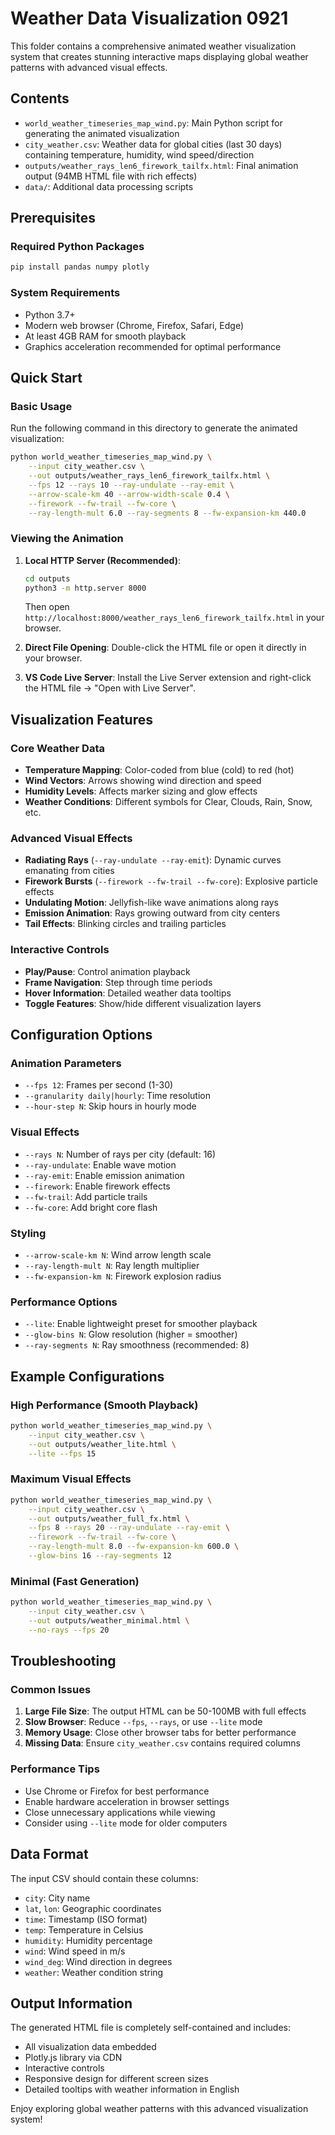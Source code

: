
# Weather Data Visualization 0921

This folder contains a comprehensive animated weather visualization system that creates stunning interactive maps displaying global weather patterns with advanced visual effects.

## Contents

- `world_weather_timeseries_map_wind.py`: Main Python script for generating the animated visualization
- `city_weather.csv`: Weather data for global cities (last 30 days) containing temperature, humidity, wind speed/direction
- `outputs/weather_rays_len6_firework_tailfx.html`: Final animation output (94MB HTML file with rich effects)
- `data/`: Additional data processing scripts

## Prerequisites

### Required Python Packages
```bash
pip install pandas numpy plotly
```

### System Requirements
- Python 3.7+
- Modern web browser (Chrome, Firefox, Safari, Edge)
- At least 4GB RAM for smooth playback
- Graphics acceleration recommended for optimal performance

## Quick Start

### Basic Usage
Run the following command in this directory to generate the animated visualization:

```bash
python world_weather_timeseries_map_wind.py \
    --input city_weather.csv \
    --out outputs/weather_rays_len6_firework_tailfx.html \
    --fps 12 --rays 10 --ray-undulate --ray-emit \
    --arrow-scale-km 40 --arrow-width-scale 0.4 \
    --firework --fw-trail --fw-core \
    --ray-length-mult 6.0 --ray-segments 8 --fw-expansion-km 440.0
```

### Viewing the Animation
1. **Local HTTP Server (Recommended)**:
   ```bash
   cd outputs
   python3 -m http.server 8000
   ```
   Then open `http://localhost:8000/weather_rays_len6_firework_tailfx.html` in your browser.

2. **Direct File Opening**: 
   Double-click the HTML file or open it directly in your browser.

3. **VS Code Live Server**: 
   Install the Live Server extension and right-click the HTML file → "Open with Live Server".

## Visualization Features

### Core Weather Data
- **Temperature Mapping**: Color-coded from blue (cold) to red (hot)
- **Wind Vectors**: Arrows showing wind direction and speed
- **Humidity Levels**: Affects marker sizing and glow effects
- **Weather Conditions**: Different symbols for Clear, Clouds, Rain, Snow, etc.

### Advanced Visual Effects
- **Radiating Rays** (`--ray-undulate --ray-emit`): Dynamic curves emanating from cities
- **Firework Bursts** (`--firework --fw-trail --fw-core`): Explosive particle effects
- **Undulating Motion**: Jellyfish-like wave animations along rays
- **Emission Animation**: Rays growing outward from city centers
- **Tail Effects**: Blinking circles and trailing particles

### Interactive Controls
- **Play/Pause**: Control animation playback
- **Frame Navigation**: Step through time periods
- **Hover Information**: Detailed weather data tooltips
- **Toggle Features**: Show/hide different visualization layers

## Configuration Options

### Animation Parameters
- `--fps 12`: Frames per second (1-30)
- `--granularity daily|hourly`: Time resolution
- `--hour-step N`: Skip hours in hourly mode

### Visual Effects
- `--rays N`: Number of rays per city (default: 16)
- `--ray-undulate`: Enable wave motion
- `--ray-emit`: Enable emission animation
- `--firework`: Enable firework effects
- `--fw-trail`: Add particle trails
- `--fw-core`: Add bright core flash

### Styling
- `--arrow-scale-km N`: Wind arrow length scale
- `--ray-length-mult N`: Ray length multiplier
- `--fw-expansion-km N`: Firework explosion radius

### Performance Options
- `--lite`: Enable lightweight preset for smoother playback
- `--glow-bins N`: Glow resolution (higher = smoother)
- `--ray-segments N`: Ray smoothness (recommended: 8)

## Example Configurations

### High Performance (Smooth Playback)
```bash
python world_weather_timeseries_map_wind.py \
    --input city_weather.csv \
    --out outputs/weather_lite.html \
    --lite --fps 15
```

### Maximum Visual Effects
```bash
python world_weather_timeseries_map_wind.py \
    --input city_weather.csv \
    --out outputs/weather_full_fx.html \
    --fps 8 --rays 20 --ray-undulate --ray-emit \
    --firework --fw-trail --fw-core \
    --ray-length-mult 8.0 --fw-expansion-km 600.0 \
    --glow-bins 16 --ray-segments 12
```

### Minimal (Fast Generation)
```bash
python world_weather_timeseries_map_wind.py \
    --input city_weather.csv \
    --out outputs/weather_minimal.html \
    --no-rays --fps 20
```

## Troubleshooting

### Common Issues
1. **Large File Size**: The output HTML can be 50-100MB with full effects
2. **Slow Browser**: Reduce `--fps`, `--rays`, or use `--lite` mode
3. **Memory Usage**: Close other browser tabs for better performance
4. **Missing Data**: Ensure `city_weather.csv` contains required columns

### Performance Tips
- Use Chrome or Firefox for best performance
- Enable hardware acceleration in browser settings
- Close unnecessary applications while viewing
- Consider using `--lite` mode for older computers

## Data Format

The input CSV should contain these columns:
- `city`: City name
- `lat`, `lon`: Geographic coordinates
- `time`: Timestamp (ISO format)
- `temp`: Temperature in Celsius
- `humidity`: Humidity percentage
- `wind`: Wind speed in m/s
- `wind_deg`: Wind direction in degrees
- `weather`: Weather condition string

## Output Information

The generated HTML file is completely self-contained and includes:
- All visualization data embedded
- Plotly.js library via CDN
- Interactive controls
- Responsive design for different screen sizes
- Detailed tooltips with weather information in English

Enjoy exploring global weather patterns with this advanced visualization system!
